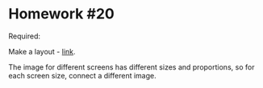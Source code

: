 # Homework #20

Required:

Make a layout - <a href="https://www.figma.com/file/lvOV8sK9Cfrwsr0ZrzOq7y/Manifest_adaptive?node-id=0%3A1">link</a>.

The image for different screens has different sizes and proportions, so for each screen size, connect a different image.
